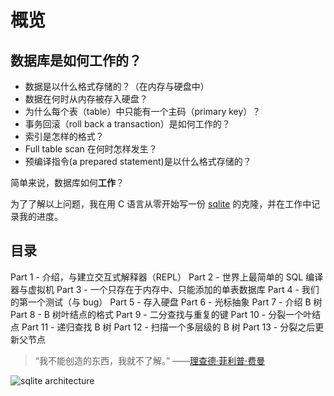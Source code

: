 # 概览

## 数据库是如何工作的？

- 数据是以什么格式存储的？（在内存与硬盘中）
- 数据在何时从内存被存入硬盘？
- 为什么每个表（table）中只能有一个主码（primary key）？
- 事务回滚（roll back a transaction）是如何工作的？
- 索引是怎样的格式？
- Full table scan 在何时怎样发生？
- 预编译指令(a prepared statement)是以什么格式存储的？

简单来说，数据库如何**工作**？

为了了解以上问题，我在用 C 语言从零开始写一份 [sqlite](https://www.sqlite.org/arch.html) 的克隆，并在工作中记录我的进度。

## 目录
Part 1 - 介绍，与建立交互式解释器（REPL）
Part 2 - 世界上最简单的 SQL 编译器与虚拟机
Part 3 - 一个只存在于内存中、只能添加的单表数据库
Part 4 - 我们的第一个测试（与 bug）
Part 5 - 存入硬盘
Part 6 - 光标抽象
Part 7 - 介绍 B 树
Part 8 - B 树叶结点的格式
Part 9 - 二分查找与重复的键
Part 10 - 分裂一个叶结点
Part 11 - 递归查找 B 树
Part 12 - 扫描一个多层级的 B 树
Part 13 - 分裂之后更新父节点

> “我不能创造的东西，我就不了解。” ——[理查德·菲利普·费曼](https://zh.wikiquote.org/wiki/費曼)

![sqlite architecture](https://www.sqlite.org/images/arch2.gif)